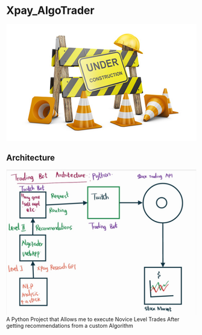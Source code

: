 # Xpay_AlgoTrader
![](images/construction.jpg)
## Architecture 
![](images/image_trading_bot.jpg)
A Python Project that Allows me to execute Novice Level Trades After getting recommendations from a custom Algorithm
